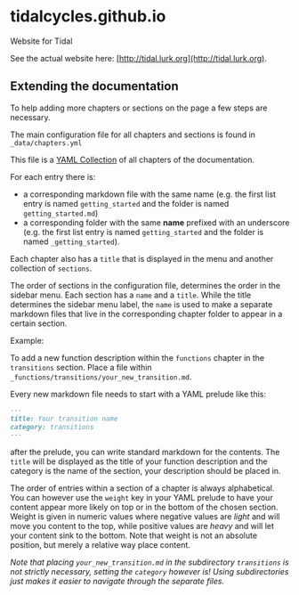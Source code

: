 tidalcycles.github.io
=====================

Website for Tidal

See the actual website here: [http://tidal.lurk.org](http://tidal.lurk.org).

Extending the documentation
---------------------------

To help adding more chapters or sections on the page a few steps are necessary.

The main configuration file for all chapters and sections is found in `_data/chapters.yml`

This file is a [YAML Collection](http://www.yaml.org/spec/1.2/spec.html#id2759963) of all chapters of the documentation.

For each entry there is:

- a corresponding markdown file with the same name (e.g. the first list entry is named `getting_started` and the folder is named `getting_started.md`)
- a corresponding folder with the same __name__ prefixed with an underscore (e.g. the first list entry is named `getting_started` and the folder is named `_getting_started`).

Each chapter also has a `title` that is displayed in the menu and another collection of `sections`.

The order of sections in the configuration file, determines the order in the sidebar menu. Each section has a `name` and a `title`. While the title determines the sidebar menu label, the `name` is used to make a separate markdown files that live in the corresponding chapter folder to appear in a certain section.

Example:

To add a new function description within the `functions` chapter in the `transitions` section. Place a file within `_functions/transitions/your_new_transition.md`.

Every new markdown file needs to start with a YAML prelude like this:

```markdown
---
title: Your transition name
category: transitions
---
```

after the prelude, you can write standard markdown for the contents. The `title` will be displayed as the title of your function description and the category is the name of the section, your description should be placed in.

The order of entries within a section of a chapter is always alphabetical. You can however use the `weight` key in your YAML prelude to have your content appear more likely on top or in the bottom of the chosen section. Weight is given in numeric values where negative values are _light_ and will move you content to the top, while positive values are _heavy_ and will let your content sink to the bottom. Note that weight is not an absolute position, but merely a relative way place content.

_Note that placing `your_new_transition.md` in the subdirectory `transitions` is not strictly necessary, setting the `category` however is! Using subdirectories just makes it easier to navigate through the separate files._
